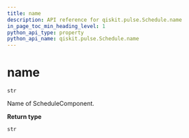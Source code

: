 ```yaml
---
title: name
description: API reference for qiskit.pulse.Schedule.name
in_page_toc_min_heading_level: 1
python_api_type: property
python_api_name: qiskit.pulse.Schedule.name
---
```


# name

<span id="qiskit.pulse.Schedule.name" />

`str`

Name of ScheduleComponent.

**Return type**

`str`

